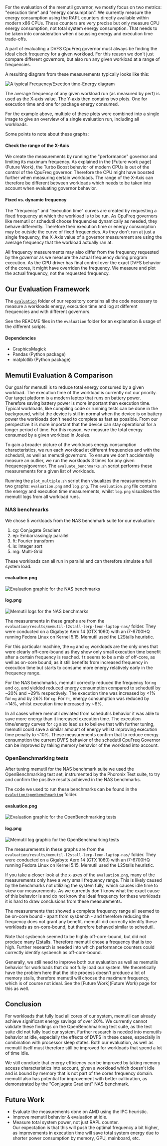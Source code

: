 For the evaluation of the memutil governor, we mostly focus on two metrics: "execution time" and "energy consumption".
We currently measure the energy consumption using the RAPL counters directly available within modern x86 CPUs.
These counters are very precise but only measure CPU energy consumption, not total system energy consumption.
That needs to be taken into consideration when discussing energy and execution time trade-offs.

A part of evaluating a DVFS CpuFreq governor must always be finding the ideal clock frequency for a given workload.
For this reason we don't just compare different governors, but also run any given workload at a range of frequencies.

A resulting diagram from these measurements typically looks like this:

![A typical Frequency/Exection time-Energy diagram](https://gitlab.hpi.de/osm/osm-energy/masterprojekt-ws21-compendium/-/raw/master/evaluation/results/memutil-l2stall-lerp-leon-laptop-nas/evaluation.png)

The average frequency of any given workload run (as measured by perf) is used as the X-axis value.
The Y-axis then contains two plots.
One for execution time and one for package energy consumed.

For the example above, multiple of these plots were combined into a single image to give an overview of a single evaluation run, including all workloads.

Some points to note about these graphs:
####  Check the range of the X-Axis
We create the measurements by running the "performance" governor and limiting its maximum frequency.
As explained in the [Future work page](Future Work), the Turbo Boost behavior of modern CPUs is out of the control of the CpuFreq governor.
Therefore the CPU might have boosted further when measuring certain workloads.
The range of the X-Axis can therefore be different between workloads which needs to be taken into account when evaluating governor behavior.

#### Fixed vs. dynamic frequency
The "frequency" and "execution time" curves are created by requesting a fixed frequency at which the workload is to be run.
As CpuFreq governors like memutil or schedutil choose frequencies dynamically as needed, they behave differently.
Therefore their execution time or energy consumption may be outside the curve of fixed frequencies.
As they don't run at just a single frequency, the X-Axis value of a governor measurement are using the average frequency that the workload actually ran at.

All frequency measurements may also differ from the frequency requested by the governor as we measure the actual frequency during program execution.
As the CPU driver has final control over the exact DVFS behavior of the cores, it might have overriden the frequency.
We measure and plot the actual frequency, not the requested frequency.

## Our Evaluation Framework
The [`evaluation`](https://gitlab.hpi.de/osm/osm-energy/masterprojekt-ws21-compendium/-/tree/master/evaluation) folder of our repository contains all the code necessary to measure a workloads energy, execution time and log at different frequencies and with different governors.

See the README files in the `evaluation` folder for an explanation & usage of the different scripts.

#### Dependencies
- GraphicsMagick
- Pandas (Python package)
- matplotlib (Python package)

## Memutil Evaluation & Comparison
Our goal for memutil is to reduce total energy consumed by a given workload.
The execution time of the workload is currently not our priority.
Our target platform is a modern laptop that runs on battery power.
Therefore saving battery power is more important than execution time.
Typical workloads, like compiling code or running tests can be done in the background, whilst the device is still in normal
when the device is on battery power the workloads don't need to complete as fast as possible.
From our perspective it is more important that the device can stay operational for a longer period of time.
For this reason, we measure the total energy consumed by a given workload in Joules.

To gain a broader picture of the workloads energy consumption characteristics, we run each workload at different frequencies and with the schedutil, as well as memutil governors.
To ensure we don't accidentally measure an outlier, we run the workloads 3 times for any given frequency/governor.
The `evaluate_benchmarks.sh` script performs these measurements for a given list of workloads.

Running the `plot_multiple.sh` script then visualizes the measurements in two graphs: `evaluation.png` and `log.png`.
The `evaluation.png` file contains the energy and execution time measurements, whilst `log.png` visualizes the memutil logs from all workload runs.

### NAS benchmarks
We chose 5 workloads from the NAS benchmark suite for our evaluation:

1. cg: Conjugate Gradient
2. ep: Embarrassingly parallel
3. ft: Fourier transform
4. is: Integer sort
5. mg: Multi-Grid

These workloads can all run in parallel and can therefore simulate a full system load.

#### evaluation.png
![Evaluation graphic for the NAS benchmarks](https://gitlab.hpi.de/osm/osm-energy/masterprojekt-ws21-compendium/-/raw/master/evaluation/results/memutil-l2stall-lerp-leon-laptop-nas/evaluation.png)

#### log.png
![Memutil logs for the NAS benchmarks](https://gitlab.hpi.de/osm/osm-energy/masterprojekt-ws21-compendium/-/raw/master/evaluation/results/memutil-l2stall-lerp-leon-laptop-nas/log.png)

The measurements in these graphs are from the `evaluation/results/memutil-l2stall-lerp-leon-laptop-nas/` folder.
They were conducted on a Gigabyte Aero 14 (GTX 1060) with an i7-6700HQ running Fedora Linux on Kernel 5.15.
Memutil used the L2Stalls heuristic.

For this particular machine, the `mg` and `cg` workloads are the only ones that were clearly off-core-bound as they show only small execution time benefit after a certain frequency is reached.
`ft` seems to be a mix of off-core, as well as on-core bound, as it still benefits from increased frequency in execution time but starts to consume more energy relatively early in the frequency range.

For the NAS benchmarks, memutil correctly reduced the frequency for `mg` and `cg`, and yielded reduced energy consumption compared to schedutil by ~20% and ~29% respectively.
The execution time was increased by &lt;1% for `mg` and by 26% for `cg`.
For `ft`, energy consumption was reduced by ~14%, whilst execution time increased by ~6%.

In all cases where memutil deviated from schedutils behavior it was able to save more energy than it increased execution time.
The execution time/energy curves for `cg` also lead us to believe that with further tuning, memutil could save a similar amount of energy whilst improving execution time penalty to &lt;10%.
These measurements confirm that to reduce energy consumption the current DVFS behavior of the schedutil CpuFreq Governor can be improved by taking memory behavior of the workload into account.

### OpenBenchmarking tests
After tuning memutil for the NAS benchmark suite we used the OpenBenchmarking test set, instrumented by the Phoronix Test suite, to try and confirm the positive results achieved in the NAS benchmarks.

The code we used to run these benchmarks can be found in the [`evalution/openbenchmarking`](https://gitlab.hpi.de/osm/osm-energy/masterprojekt-ws21-compendium/-/tree/master/evaluation/openbenchmarking) folder.

#### evaluation.png
![Evaluation graphic for the OpenBenchmarking tests](https://gitlab.hpi.de/osm/osm-energy/masterprojekt-ws21-compendium/-/raw/master/evaluation/results/memutil-l2stall-lerp-leon-laptop-openbenchmarking/evaluation.png)

#### log.png
![Memutil log graphic for the OpenBenchmarking tests](https://gitlab.hpi.de/osm/osm-energy/masterprojekt-ws21-compendium/-/raw/master/evaluation/results/memutil-l2stall-lerp-leon-laptop-openbenchmarking/log.png)

The measurements in these graphs are from the `evaluation/results/memutil-l2stall-lerp-leon-laptop-nas/` folder.
They were conducted on a Gigabyte Aero 14 (GTX 1060) with an i7-6700HQ running Fedora Linux on Kernel 5.15.
Memutil used the L2Stalls heuristic.

If you take a closer look at the x-axes of the `evaluation.png`, many of the measurements only have a very small frequency range.
This is likely caused by the benchmarks not utilizing the system fully, which causes idle time to skew our measurements.
As we currently don't know what the exact cause of this behavior is and do not know the ideal frequency for these workloads it is hard to draw conclusions from these measurements.

The measurements that showed a complete frequency range all seemed to be on-core bound - apart from sysbench - and therefore reducing the frequency does not grant any benefit.
memutil did correctly identify these workloads as on-core-bound, but therefore behaved similar to schedutil.

Note that sysbench seemed to be highly off-core-bound, but did not produce many l2stalls.
Therefore memutil chose a frequency that is too high.
Further research is needed into which performance counters could correctly identify sysbench as off-core-bound.

Generally, we still need to improve both our evaluation as well as memutils behavior for workloads that do not fully load our system.
We theoretically have the problem here that the idle process doesn't produce a lot of memory stalls, therefore memutil will choose the maximum frequency, which is of course not ideal.
See the [Future Work](Future Work) page for this as well.

## Conclusion
For workloads that fully load all cores of our system, memutil can already achieve significant energy savings of over 20%.
We currently cannot validate these findings on the OpenBenchmarking test suite, as the test suite did not fully load our system.
Further research is needed into memutils behavior at idle, especially the effects of DVFS in these cases, especially in combination with processor sleep states.
Both our evaluation, as well as memutil itself must therefore still be improved for workloads that spend a lot of time idle.

We still conclude that energy efficiency can be improved by taking memory access characteristics into account, given a workload which doesn't idle and is bound by memory that is not part of the cores frequency domain.
memutil also has potential for improvement with better calibration, as demonstrated by the "Conjugate Gradient" NAS benchmark.

## Future Work
- Evaluate the measurements done on AMD using the IPC heuristic.
- Improve memutil behavior & evaluation at idle.
- Measure total system power, not just RAPL counter.\
Our expectation is that this will push the optimal frequency a bit higher, as improvements in execution time will save total system energy due to shorter power consumption by memory, GPU, mainboard, etc.
